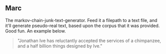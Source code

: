 ## Marc

The markov-chain-junk-text-generator. Feed it a filepath to a text file, and it'll generate pseudo-real text, based upon the corpus that it was provided. Good fun. An example below.

> "Jonathan Ive has reluctantly accepted the services of a chimpanzee, and a half billion things designed by Ive."
